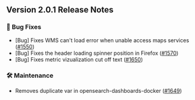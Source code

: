 ## Version 2.0.1 Release Notes

### 🐛 Bug Fixes
* [Bug] Fixes WMS can't load error when unable access maps services ([#1550](https://github.com/opensearch-project/OpenSearch-Dashboards/pull/1550))
* [Bug] Fixes the header loading spinner position in Firefox ([#1570](https://github.com/opensearch-project/OpenSearch-Dashboards/pull/1570))
* [Bug] Fixes metric vizualization cut off text ([#1650](https://github.com/opensearch-project/OpenSearch-Dashboards/pull/1650))

### 🛠 Maintenance
* Removes duplicate var in opensearch-dashboards-docker ([#1649](https://github.com/opensearch-project/OpenSearch-Dashboards/pull/1649))
